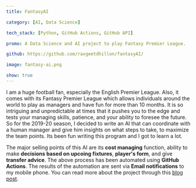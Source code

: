 ```yaml
---
title: FantasyAI

category: [AI, Data Science]

tech_stack: [Python, GitHub Actions, GitHub API]

promo: A Data Science and AI project to play Fantasy Premier League.

github: https://github.com/ravgeetdhillon/fantasyAI/

image: fantasy-ai.png

show: true
---
```


I am a huge football fan, especially the English Premier League. Also, it comes with its Fantasy Premier League which allows individuals around the world to play as managers and have fun for more than 10 months. It is so intriguing and unpredictable at times that it pushes you to the edge and tests your managing skills, patience, and your ability to foresee the future. So for the 2019-20 season, I decided to write an AI that can coordinate with a human manager and give him insights on what steps to take, to maximize the team points. Its been fun writing this program and I got to learn a lot.

The major selling points of this AI are its **cost managing** function, ability to make **decisions based on upcoing fixtures**, **player's form**, and give **transfer advice**. The above process has been automated using **GitHub Actions**. The results of the automation are sent via **Email notifications** to my mobile phone. You can read more about the project through this [blog post](https://blog.ravgeet.in/fantasy-premier-league-with-ai-first-10-gameweeks-review).
